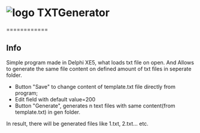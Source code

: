 # ![logo](http://snag.gy/PeDnh.jpg) TXTGenerator
============

## Info

Simple program made in Delphi XE5, what loads txt file on open. And Allows to generate the same file content on defined amount of txt files in seperate folder.

+ Button "Save" to change content of template.txt file directly from program;
+ Edit field with default value=200
+ Button "Generate", generates n text files with same content(from template.txt) in gen folder.

In result, there will be generated files like 1.txt, 2.txt... etc.
